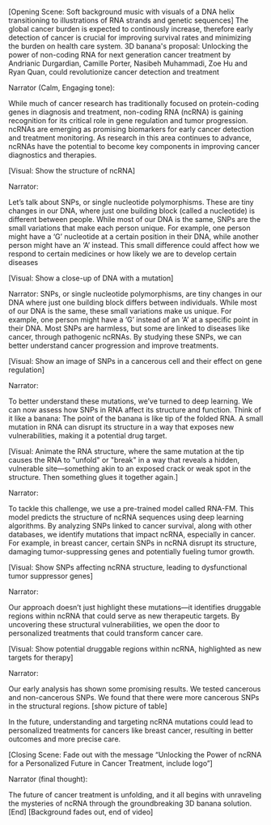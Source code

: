 [Opening Scene: Soft background music with visuals of a DNA helix transitioning to illustrations of RNA strands and genetic sequences] 
The global cancer burden is expected to continously increase, therefore early detection of cancer is crucial for improving survival rates and minimizing the burden on health care system. 3D banana's proposal: Unlocking the power of non-coding RNA for next generation cancer treatment
by  Andrianic Durgardian, Camille Porter, Nasibeh Muhammadi, Zoe Hu and Ryan Quan, could revolutionize cancer detection and treatment 


Narrator (Calm, Engaging tone): 

While much of cancer research has traditionally focused on protein-coding genes in diagnosis and treatment, non-coding RNA (ncRNA) is gaining recognition for its critical role in gene regulation and tumor progression. ncRNAs are emerging as promising biomarkers for early cancer detection and treatment monitoring. As research in this area continues to advance, ncRNAs have the potential to become key components in improving cancer diagnostics and therapies.

[Visual: Show the structure of ncRNA] 

Narrator: 

Let’s talk about SNPs, or single nucleotide polymorphisms. These are tiny changes in our DNA, where just one building block (called a nucleotide) is different between people. While most of our DNA is the same, SNPs are the small variations that make each person unique. For example, one person might have a ‘G’ nucleotide at a certain position in their DNA, while another person might have an ‘A’ instead. This small difference could affect how we respond to certain medicines or how likely we are to develop certain diseases

[Visual: Show a close-up of DNA with a mutation] 

Narrator: 
SNPs, or single nucleotide polymorphisms, are tiny changes in our DNA where just one building block differs between individuals. While most of our DNA is the same, these small variations make us unique. For example, one person might have a ‘G’ instead of an ‘A’ at a specific point in their DNA. Most SNPs are harmless, but some are linked to diseases like cancer, through pathogenic ncRNAs. By studying these SNPs, we can better understand cancer progression and improve treatments.

[Visual: Show an image of SNPs in a cancerous cell and their effect on gene regulation] 

Narrator: 

To better understand these mutations, we’ve turned to deep learning. We can now assess how SNPs in RNA affect its structure and function. Think of it like a banana: The point of the banana is like tip of the folded RNA.  A small mutation in RNA can disrupt its structure in a way that exposes new vulnerabilities, making it a potential drug target.

[Visual: Animate the RNA structure, where the same mutation at the tip causes the RNA to "unfold" or "break" in a way that reveals a hidden, vulnerable site—something akin to an exposed crack or weak spot in the structure. Then something glues it together again.] 

Narrator: 

To tackle this challenge, we use a pre-trained model called RNA-FM. This model predicts the structure of ncRNA sequences using deep learning algorithms. By analyzing SNPs linked to cancer survival, along with other databases, we identify mutations that impact ncRNA, especially in cancer. For example, in breast cancer, certain SNPs in ncRNA disrupt its structure, damaging tumor-suppressing genes and potentially fueling tumor growth. 

[Visual: Show SNPs affecting ncRNA structure, leading to dysfunctional tumor suppressor genes] 

Narrator: 

Our approach doesn’t just highlight these mutations—it identifies druggable regions within ncRNA that could serve as new therapeutic targets. By uncovering these structural vulnerabilities, we open the door to personalized treatments that could transform cancer care. 

[Visual: Show potential druggable regions within ncRNA, highlighted as new targets for therapy] 

Narrator: 

Our early analysis has shown some promising results. We tested cancerous and non-cancerous SNPs. We found that there were more cancerous SNPs in the structural regions. 
[show picture of table] 

In the future, understanding and targeting ncRNA mutations could lead to personalized treatments for cancers like breast cancer, resulting in better outcomes and more precise care.

[Closing Scene: Fade out with the message “Unlocking the Power of ncRNA for a Personalized Future in Cancer Treatment, include logo”] 

Narrator (final thought): 

The future of cancer treatment is unfolding, and it all begins with unraveling the mysteries of ncRNA through the groundbreaking 3D banana solution.
[End] 
[Background fades out, end of video]

